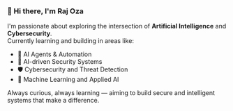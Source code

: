 ### 👋 Hi there, I'm Raj Oza

I'm passionate about exploring the intersection of **Artificial Intelligence** and **Cybersecurity**.  
Currently learning and building in areas like:

- 🤖 AI Agents & Automation
- 🔐 AI-driven Security Systems
- 🛡️ Cybersecurity and Threat Detection
- 🧠 Machine Learning and Applied AI

Always curious, always learning — aiming to build secure and intelligent systems that make a difference.
